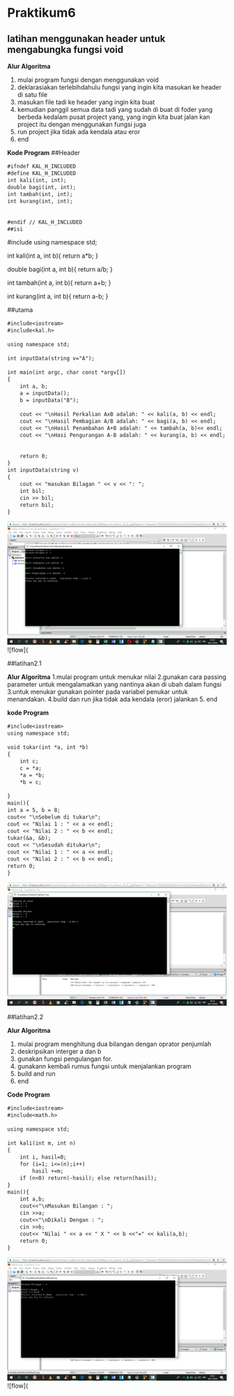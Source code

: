 # Praktikum6

 
## latihan **menggunakan header untuk mengabungka fungsi void**
**Alur Algoritma**
1. mulai program fungsi dengan menggunakan void
2. deklarasiakan terlebihdahulu fungsi yang ingin kita masukan ke header di satu file
3. masukan file tadi ke header yang ingin kita buat
4. kemudian panggil semua data tadi yang sudah di buat di foder yang berbeda kedalam pusat project yang,
yang ingin kita buat jalan kan project itu dengan menggunakan fungsi juga 
5. run project jika tidak ada kendala atau eror
5. end


**Kode Program**
##Header 
```
#ifndef KAL_H_INCLUDED
#define KAL_H_INCLUDED
int kali(int, int);
double bagi(int, int);
int tambah(int, int);
int kurang(int, int);


#endif // KAL_H_INCLUDED
##isi
```
#include<iostream>
using namespace std;

int kali(int a, int b){
return a*b;
}

double bagi(int a, int b){
return a/b;
}

int tambah(int a, int b){
return a+b;
}

int kurang(int a, int b){
return a-b;
}

##utama
```
#include<iostream>
#include<kal.h>

using namespace std;

int inputData(string v="A");

int main(int argc, char const *argv[])
{
    int a, b;
    a = inputData();
    b = inputData("B");

    cout << "\nHasil Perkalian AxB adalah: " << kali(a, b) << endl;
    cout << "\nHasil Pembagian A/B adalah: " << bagi(a, b) << endl;
    cout << "\nHasil Penambahan A+B adalah: " << tambah(a, b)<< endl;
    cout << "\nHasi Pengurangan A-B adalah: " << kurang(a, b) << endl;


    return 0;
}
int inputData(string v)
{
    cout << "masukan Bilagan " << v << ": ";
    int bil;
    cin >> bil;
    return bil;
}
```

![sss](https://github.com/raihan11/Praktikum6/blob/master/latihan1/1.png)
![flow](


##latihan2.1

**Alur Algoritma**
1.mulai program untuk menukar nilai 
2.gunakan cara passing parameter untuk mengalamatkan yang nantinya akan di ubah dalam fungsi
3.untuk menukar gunakan pointer pada variabel penukar untuk menandakan.
4.build dan run jika tidak ada kendala (eror) jalankan
5. end

**kode Program**
```
#include<iostream>
using namespace std;

void tukar(int *a, int *b)
{
    int c;
    c = *a;
    *a = *b;
    *b = c;

}
main(){
int a = 5, b = 8;
cout<< "\nSebelum di tukar\n";
cout << "Nilai 1 : " << a << endl;
cout << "Nilai 2 : " << b << endl;
tukar(&a, &b);
cout << "\nSesudah ditukar\n";
cout << "Nilai 1 : " << a << endl;
cout << "Nilai 2 : " << b << endl;
return 0;
}
```
![ss2](https://github.com/raihan11/Praktikum6/blob/master/latihan2/21.png)

##latihan2.2

**Alur Algoritma**
1. mulai program menghitung dua bilangan dengan oprator penjumlah
2. deskripsikan interger a dan b
3. gunakan fungsi pengulangan for.
4. gunakann kembali rumus fungsi untuk menjalankan program
5. build and run
6. end

**Code Program**
```
#include<iostream>
#include<math.h>

using namespace std;

int kali(int m, int n)
{
    int i, hasil=0;
    for (i=1; i<=(n);i++)
        hasil +=m;
    if (n<0) return(-hasil); else return(hasil);
}
main(){
    int a,b;
    cout<<"\nMasukan Bilangan : ";
    cin >>a;
    cout<<"\nDikali Dengan : ";
    cin >>b;
    cout<< "Nilai " << a << " X " << b <<"=" << kali(a,b);
    return 0;
}
```
![ss2](https://github.com/raihan11/Praktikum6/blob/master/latihan2/22.png)
![flow](
